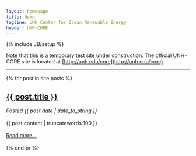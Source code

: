```yaml
---
layout: homepage
title: Home
tagline: UNH Center for Ocean Renewable Energy
header: UNH-CORE
---
```

{% include JB/setup %}

Note that this is a temporary test site under construction. The official UNH-CORE site is located at
[http://unh.edu/core](http://unh.edu/core).

---

<div id="home">
    {% for post in site.posts %}
      <a href="{{ post.url }}"><h2>{{ post.title }}</h2></a>
      <span><i>Posted {{ post.date | date_to_string }}</i></span><br><br>
      {{ post.content | truncatewords:100 }}<br><br>
       <a href="{{ post.url }}">Read more...</a><br><br>
    {% endfor %}
</div>
